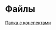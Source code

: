 # Файлы
[Папка с конспектами](https://drive.google.com/drive/folders/1Eeh4nMUp5IfDFlQU-6go7PZcpAjNJ9pz?usp=sharing)
